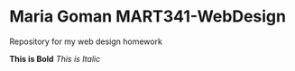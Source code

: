 # Maria Goman MART341-WebDesign
Repository for my web design homework

**This is Bold**
*This is Italic*
